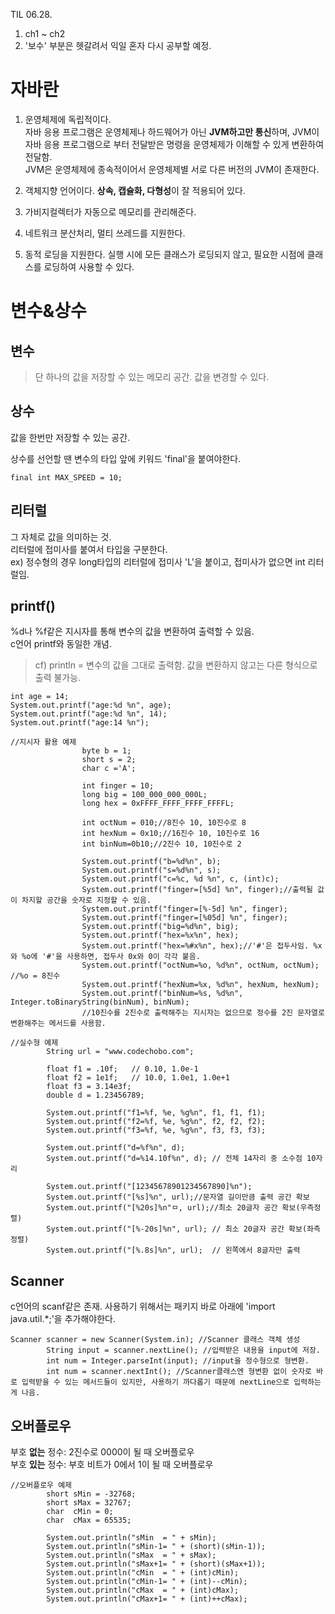 TIL 06.28.
1. ch1 ~ ch2
2. '보수' 부분은 헷갈려서 익일 혼자 다시 공부할 예정.

# 자바란
1. 운영체제에 독립적이다.  
자바 응용 프로그램은 운영체제나 하드웨어가 아닌 **JVM하고만 통신**하며, JVM이 자바 응용 프로그램으로 부터 전달받은 명령을 운영체제가 이해할 수 있게 변환하여 전달함.  
JVM은 운영체제에 종속적이어서 운영체제별 서로 다른 버전의 JVM이 존재한다.

2. 객체지향 언어이다.
**상속, 캡슐화, 다형성**이 잘 적용되어 있다.

3. 가비지컬렉터가 자동으로 메모리를 관리해준다.

4. 네트워크 분산처리, 멀티 쓰레드를 지원한다.

5. 동적 로딩을 지원한다.
실행 시에 모든 클래스가 로딩되지 않고, 필요한 시점에 클래스를 로딩하여 사용할 수 있다.

# 변수&상수
## 변수
> 단 하나의 값을 저장할 수 있는 메모리 공간. 값을 변경할 수 있다.

## 상수
값을 한번만 저장할 수 있는 공간.  

상수를 선언할 땐 변수의 타입 앞에 키워드 'final'을 붙여야한다.

`final int MAX_SPEED = 10;`

## 리터럴
그 자체로 값을 의미하는 것.  
리터럴에 접미사를 붙여서 타입을 구분한다.  
ex) 정수형의 경우 long타입의 리터럴에 접미사 'L'을 붙이고, 접미사가 없으면 int 리터럴임.  


## printf()
%d나 %f같은 지시자를 통해 변수의 값을 변환하여 출력할 수 있음.  
c언어 printf와 동일한 개념.
>cf) println = 변수의 값을 그대로 출력함. 값을 변환하지 않고는 다른 형식으로 출력 불가능.
```
int age = 14;
System.out.printf("age:%d %n", age);
System.out.printf("age:%d %n", 14);
System.out.printf("age:14 %n");
```

```
//지시자 활용 예제
                byte b = 1;
                short s = 2;
                char c ='A';
               
                int finger = 10;
                long big = 100_000_000_000L;
                long hex = 0xFFFF_FFFF_FFFF_FFFFL;
               
                int octNum = 010;//8진수 10, 10진수로 8
                int hexNum = 0x10;//16진수 10, 10진수로 16
                int binNum=0b10;//2진수 10, 10진수로 2
               
                System.out.printf("b=%d%n", b);
                System.out.printf("s=%d%n", s);
                System.out.printf("c=%c, %d %n", c, (int)c);
                System.out.printf("finger=[%5d] %n", finger);//출력될 값이 차지할 공간을 숫자로 지정할 수 있음.
                System.out.printf("finger=[%-5d] %n", finger);
                System.out.printf("finger=[%05d] %n", finger);
                System.out.printf("big=%d%n", big);
                System.out.printf("hex=%x%n", hex);
                System.out.printf("hex=%#x%n", hex);//'#'은 접두사임. %x와 %o에 '#'을 사용하면, 접두사 0x와 0이 각각 붙음.
                System.out.printf("octNum=%o, %d%n", octNum, octNum); //%o = 8진수
                System.out.printf("hexNum=%x, %d%n", hexNum, hexNum);
                System.out.printf("binNum=%s, %d%n", Integer.toBinaryString(binNum), binNum);
                //10진수를 2진수로 출력해주는 지시자는 없으므로 정수를 2진 문자열로 변환해주는 메서드를 사용함.
```
```
//실수형 예제
        String url = "www.codechobo.com";

        float f1 = .10f;   // 0.10, 1.0e-1
        float f2 = 1e1f;   // 10.0, 1.0e1, 1.0e+1
        float f3 = 3.14e3f;
        double d = 1.23456789;

        System.out.printf("f1=%f, %e, %g%n", f1, f1, f1);
        System.out.printf("f2=%f, %e, %g%n", f2, f2, f2);
        System.out.printf("f3=%f, %e, %g%n", f3, f3, f3);

        System.out.printf("d=%f%n", d);
        System.out.printf("d=%14.10f%n", d); // 전체 14자리 중 소수점 10자리

        System.out.printf("[12345678901234567890]%n");
        System.out.printf("[%s]%n", url);//문자열 길이만큼 출력 공간 확보
        System.out.printf("[%20s]%n"ㅁ, url);//최소 20글자 공간 확보(우측정렬)
        System.out.printf("[%-20s]%n", url); // 최소 20글자 공간 확보(좌측정렬)
        System.out.printf("[%.8s]%n", url);  // 왼쪽에서 8글자만 출력
```

## Scanner
c언어의 scanf같은 존재.
사용하기 위해서는 패키지 바로 아래에
'import java.util.*;'을 추가해야한다.

```
Scanner scanner = new Scanner(System.in); //Scanner 클래스 객체 생성
        String input = scanner.nextLine(); //입력받은 내용을 input에 저장.
        int num = Integer.parseInt(input); //input을 정수형으로 형변환.
        int num = scanner.nextInt(); //Scanner클래스엔 형변환 없이 숫자로 바로 입력받을 수 있는 메서드들이 있지만, 사용하기 까다롭기 때문에 nextLine으로 입력하는 게 나음.   
```

## 오버플로우
부호 **없는** 정수: 2진수로 0000이 될 때 오버플로우  
부호 **있는** 정수: 부호 비트가 0에서 1이 될 때 오버플로우

```
//오버플로우 예제
		short sMin = -32768;
		short sMax = 32767;
		char  cMin = 0;
		char  cMax = 65535;

		System.out.println("sMin  = " + sMin);
		System.out.println("sMin-1= " + (short)(sMin-1));
		System.out.println("sMax  = " + sMax);
		System.out.println("sMax+1= " + (short)(sMax+1));
		System.out.println("cMin  = " + (int)cMin);
		System.out.println("cMin-1= " + (int)--cMin);
		System.out.println("cMax  = " + (int)cMax);
		System.out.println("cMax+1= " + (int)++cMax);
```